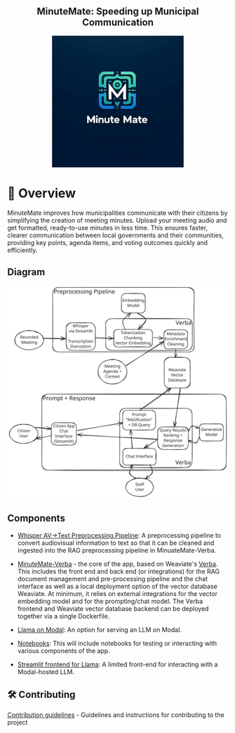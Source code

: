 <div align="center">
<h2>
    MinuteMate: Speeding up Municipal Communication
</h2>
<img width="300" alt="A fun logo" src="assets\Fun_Logo.jpg">
</div>

# 📄 Overview

MinuteMate improves how municipalities communicate with their citizens by simplifying the creation of meeting minutes. Upload your meeting audio and get formatted, ready-to-use minutes in less time. This ensures faster, clearer communication between local governments and their communities, providing key points, agenda items, and voting outcomes quickly and efficiently.

## Diagram

<img width="800" alt="A system diagram covering both the preprocessing pipeline and the prompt and response processes" src="assets\System_Diagram.svg">

##  Components

* [Whisper AV->Text Preprocessing Pipeline](Audio-Text/WHISPER_AV_TO_TEXT.md): A preprocessing pipeline to convert audiovisual information to text so that it can be cleaned and ingested into the RAG preprocessing pipeline in MinuateMate-Verba. 

* [MinuteMate-Verba](Verba/VERBA.md) - the core of the app, based on Weaviate's [Verba](https://github.com/weaviate/Verba).  This includes the front end and back end (or integrations) for the RAG document management and pre-processing pipeline and the chat interface as well as a local deployment option of the vector database Weaviate.  At minimum, it relies on external integrations for the vector embedding model and for the prompting/chat model.  The Verba frontend and Weaviate vector database backend can be deployed together via a single Dockerfile.

* [Llama on Modal](/llama_modal/Llama3_modal_serving.md): An option for serving an LLM on Modal.

* [Notebooks](notebooks/): This will include notebooks for testing or interacting with various components of the app.

* [Streamlit frontend for Llama](streamlit_modal/streamlit_on_modal.md): A limited front-end for interacting with a Modal-hosted LLM.

## 🛠️ Contributing

[Contribution guidelines](docs/CONTRIBUTING.md) - Guidelines and instructions for contributing to the project
